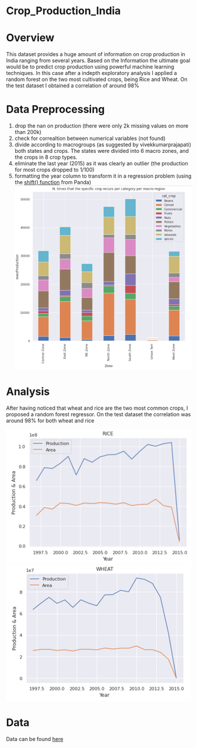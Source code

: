 # Crop_Production_India

# Overview
This dataset provides a huge amount of information on crop production in India ranging from several years. Based on the Information the ultimate goal would be to predict crop production using powerful machine learning techniques.
In this case after a indepth exploratory analysis I applied a random forest on the two most cultivated crops, being Rice and Wheat. On the test dataset I obtained a correlation of
around 98%

# Data Preprocessing
1. drop the nan on production (there were only 2k missing values on more than 200k)
2. check for correaltion between numerical variables (not found)
3. divide according to macrogroups (as suggested by vivekkumarprajapati) both states and crops. The states were divided into 6 macro zones, and the crops in 8 crop types.
4. eliminate the last year (2015) as it was clearly an outlier (the production for most crops dropped to 1/100)
5. formatting the year column to transform it in a regression problem (using the [shift() function](https://pandas.pydata.org/pandas-docs/stable/reference/api/pandas.DataFrame.shift.html) from Panda) 
![](https://github.com/luigigreselin/Crop_Production_India/blob/main/images/crop_per_region.PNG)

# Analysis
After having noticed that wheat and rice are the two most common crops, I proposed a random forest regressor. On the test dataset the correlation was around 98% for both wheat and rice

![](https://github.com/luigigreselin/Crop_Production_India/blob/main/images/rice_production.PNG)
![](https://github.com/luigigreselin/Crop_Production_India/blob/main/images/wheat_production.PNG)

# Data

Data can be found [here](https://www.kaggle.com/abhinand05/crop-production-in-india) 
